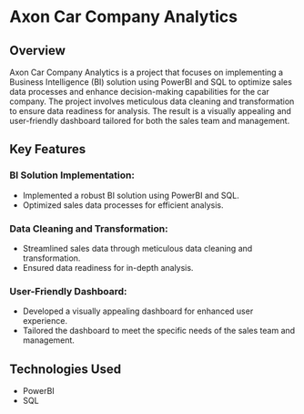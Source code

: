 # Axon Car Company Analytics

## Overview

Axon Car Company Analytics is a project that focuses on implementing a Business Intelligence (BI) solution using PowerBI and SQL to optimize sales data processes and enhance decision-making capabilities for the car company. The project involves meticulous data cleaning and transformation to ensure data readiness for analysis. The result is a visually appealing and user-friendly dashboard tailored for both the sales team and management.

## Key Features

### BI Solution Implementation:

- Implemented a robust BI solution using PowerBI and SQL.
- Optimized sales data processes for efficient analysis.

### Data Cleaning and Transformation:

- Streamlined sales data through meticulous data cleaning and transformation.
- Ensured data readiness for in-depth analysis.

### User-Friendly Dashboard:

- Developed a visually appealing dashboard for enhanced user experience.
- Tailored the dashboard to meet the specific needs of the sales team and management.

## Technologies Used

- PowerBI
- SQL

